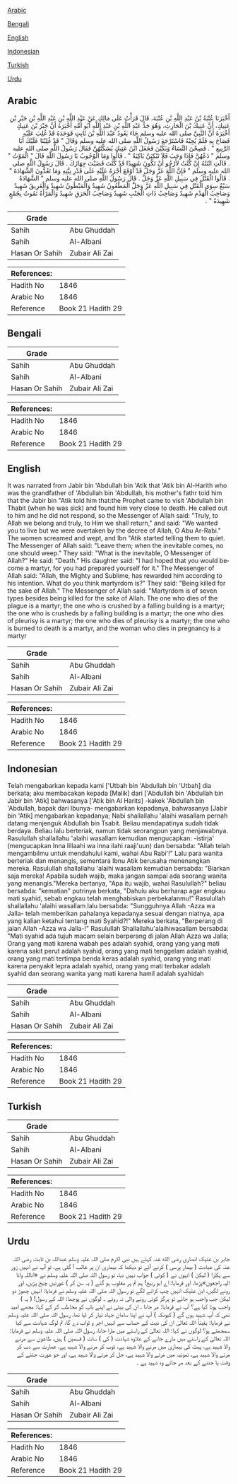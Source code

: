 [Arabic](#arabic)

[Bengali](#bengali)

[English](#english)

[Indonesian](#indonesian)

[Turkish](#turkish)

[Urdu](#urdu)

## Arabic


<div dir="rtl" lang="ar" style={{fontSize:'larger',backgroundColor:'#f8f9fa',padding:20}}>
أَخْبَرَنَا عُتْبَةُ بْنُ عَبْدِ اللَّهِ بْنِ عُتْبَةَ، قَالَ قَرَأْتُ عَلَى مَالِكٍ عَنْ عَبْدِ اللَّهِ بْنِ عَبْدِ اللَّهِ بْنِ جَبْرِ بْنِ عَتِيكٍ، أَنَّ عَتِيكَ بْنَ الْحَارِثِ، وَهُوَ جَدُّ عَبْدِ اللَّهِ بْنِ عَبْدِ اللَّهِ أَبُو أُمِّهِ أَخْبَرَهُ أَنَّ جَبْرَ بْنَ عَتِيكٍ أَخْبَرَهُ أَنَّ النَّبِيَّ صلى الله عليه وسلم جَاءَ يَعُودُ عَبْدَ اللَّهِ بْنَ ثَابِتٍ فَوَجَدَهُ قَدْ غُلِبَ عَلَيْهِ فَصَاحَ بِهِ فَلَمْ يُجِبْهُ فَاسْتَرْجَعَ رَسُولُ اللَّهِ صلى الله عليه وسلم وَقَالَ ‏"‏ قَدْ غُلِبْنَا عَلَيْكَ أَبَا الرَّبِيعِ ‏"‏ ‏.‏ فَصِحْنَ النِّسَاءُ وَبَكَيْنَ فَجَعَلَ ابْنُ عَتِيكٍ يُسَكِّتُهُنَّ فَقَالَ رَسُولُ اللَّهِ صلى الله عليه وسلم ‏"‏ دَعْهُنَّ فَإِذَا وَجَبَ فَلاَ تَبْكِيَنَّ بَاكِيَةٌ ‏"‏ ‏.‏ قَالُوا وَمَا الْوُجُوبُ يَا رَسُولَ اللَّهِ قَالَ ‏"‏ الْمَوْتُ ‏"‏ ‏.‏ قَالَتِ ابْنَتُهُ إِنْ كُنْتُ لأَرْجُو أَنْ تَكُونَ شَهِيدًا قَدْ كُنْتَ قَضَيْتَ جِهَازَكَ ‏.‏ قَالَ رَسُولُ اللَّهِ صلى الله عليه وسلم ‏"‏ فَإِنَّ اللَّهَ عَزَّ وَجَلَّ قَدْ أَوْقَعَ أَجْرَهُ عَلَيْهِ عَلَى قَدْرِ نِيَّتِهِ وَمَا تَعُدُّونَ الشَّهَادَةَ ‏"‏ ‏.‏ قَالُوا الْقَتْلُ فِي سَبِيلِ اللَّهِ عَزَّ وَجَلَّ ‏.‏ قَالَ رَسُولُ اللَّهِ صلى الله عليه وسلم ‏"‏ الشَّهَادَةُ سَبْعٌ سِوَى الْقَتْلِ فِي سَبِيلِ اللَّهِ عَزَّ وَجَلَّ الْمَطْعُونُ شَهِيدٌ وَالْمَبْطُونُ شَهِيدٌ وَالْغَرِيقُ شَهِيدٌ وَصَاحِبُ الْهَدْمِ شَهِيدٌ وَصَاحِبُ ذَاتِ الْجَنْبِ شَهِيدٌ وَصَاحِبُ الْحَرَقِ شَهِيدٌ وَالْمَرْأَةُ تَمُوتُ بِجُمْعٍ شَهِيدَةٌ ‏"‏ ‏.‏
</div>
<div style={{backgroundColor:'#f8f9fa',padding:20, marginBottom: 10}}><table> <thead> <tr> <th>Grade</th> <th></th> </tr> </thead> <tbody> <tr><td>Sahih</td><td>Abu Ghuddah</td></tr><tr><td>Sahih</td><td>Al-Albani</td></tr><tr><td>Hasan Or Sahih</td><td>Zubair Ali Zai</td></tr></tbody></table><table> <thead> <tr> <th>References:</th> <th></th> </tr> </thead> <tbody><tr><td>Hadith No</td><td>1846</td></tr><tr><td>Arabic No</td><td>1846</td></tr><tr><td>Reference</td><td>Book 21 Hadith 29</td></tr></tbody></table></div>

## Bengali


<div dir="ltr" lang="bn" style={{fontSize:'larger',backgroundColor:'#f8f9fa',padding:20}}>

</div>
<div style={{backgroundColor:'#f8f9fa',padding:20, marginBottom: 10}}><table> <thead> <tr> <th>Grade</th> <th></th> </tr> </thead> <tbody> <tr><td>Sahih</td><td>Abu Ghuddah</td></tr><tr><td>Sahih</td><td>Al-Albani</td></tr><tr><td>Hasan Or Sahih</td><td>Zubair Ali Zai</td></tr></tbody></table><table> <thead> <tr> <th>References:</th> <th></th> </tr> </thead> <tbody><tr><td>Hadith No</td><td>1846</td></tr><tr><td>Arabic No</td><td>1846</td></tr><tr><td>Reference</td><td>Book 21 Hadith 29</td></tr></tbody></table></div>

## English


<div dir="ltr" lang="en" style={{fontSize:'larger',backgroundColor:'#f8f9fa',padding:20}}>
It was narrated from Jabir bin 'Abdullah bin 'Atik that 'Atik bin Al-Harith who was the grandfather of 'Abdullah bin 'Abdullah, his mother's fathr told him that the Jabir bin "Atik told him that:the Prophet came to visit 'Abdullah bin Thabit (when he was sick) and found him very close to death. He called out to him and he did not respond, so the Messenger of Allah said: "Truly, to Allah we belong and truly, to Him we shall return," and said: "We wanted you to live but we were overtaken by the decree of Allah, O Abu Ar-Rabi." The women screamed and wept, and Ibn "Atik started telling them to quiet. The Messenger of Allah said: "Leave them; when the inevitable comes, no one should weep." They said: "What is the inevitable, O Messenger of Allah?" He said: "Death." His daughter said: "I had hoped that you would become a martyr, for you had prepared yourself for it." The Messenger of Allah said: "Allah, the Mighty and Sublime, has rewarded him according to his intention. What do you think martyrdom is?" They said: "Being killed for the sake of Allah." The Messenger of Allah said: "Martyrdom is of seven types besides being killed for the sake of Allah. The one who dies of the plague is a martyr; the one who is crushed by a falling building is a martyr; the one who is crusheds by a falling building is a martyr; the one who dies of pleurisy is a martyr; the one who dies of pleurisy is a martyr; the one who is burned to death is a martyr, and the woman who dies in pregnancy is a martyr
</div>
<div style={{backgroundColor:'#f8f9fa',padding:20, marginBottom: 10}}><table> <thead> <tr> <th>Grade</th> <th></th> </tr> </thead> <tbody> <tr><td>Sahih</td><td>Abu Ghuddah</td></tr><tr><td>Sahih</td><td>Al-Albani</td></tr><tr><td>Hasan Or Sahih</td><td>Zubair Ali Zai</td></tr></tbody></table><table> <thead> <tr> <th>References:</th> <th></th> </tr> </thead> <tbody><tr><td>Hadith No</td><td>1846</td></tr><tr><td>Arabic No</td><td>1846</td></tr><tr><td>Reference</td><td>Book 21 Hadith 29</td></tr></tbody></table></div>

## Indonesian


<div dir="ltr" lang="id" style={{fontSize:'larger',backgroundColor:'#f8f9fa',padding:20}}>
Telah mengabarkan kepada kami ['Utbah bin 'Abdullah bin 'Utbah] dia berkata; aku membacakan kepada [Malik] dari ['Abdullah bin 'Abdullah bin Jabir bin 'Atik] bahwasanya ['Atik bin Al Harits] -kakek 'Abdullah bin 'Abdullah, bapak dari Ibunya- mengabarkan kepadanya, bahwasanya [Jabir bin 'Atik] mengabarkan kepadanya; Nabi shallallahu 'alaihi wasallam pernah datang menjenguk Abdullah bin Tsabit. Beliau mendapatinya sudah tidak berdaya. Beliau lalu berteriak, namun tidak seorangpun yang menjawabnya. Rasulullah shallallahu 'alaihi wasallam kemudian mengucapkan: -istirja' (mengucapkan Inna lillaahi wa inna ilahi raaji'uun) dan bersabda: "Allah telah mengambilmu untuk mendahului kami, wahai Abu Rabi'!" Lalu para wanita berteriak dan menangis, sementara Ibnu Atik berusaha menenangkan mereka. Rasulullah shallallahu 'alaihi wasallam kemudian bersabda: "Biarkan saja mereka! Apabila sudah wajib, maka jangan sampai ada seorang wanita yang menangis."Mereka bertanya, "Apa itu wajib, wahai Rasulullah?" beliau bersabda: "kematian" putrinya berkata, "Dahulu aku berharap agar engkau mati syahid, sebab engkau telah menghabiskan perbekalanmu!" Rasulullah shallallahu 'alaihi wasallam lalu bersabda: "Sungguhnya Allah -Azza wa Jalla- telah memberikan pahalanya kepadanya sesuai dengan niatnya, apa yang kalian ketahui tentang mati Syahid?!" Mereka berkata, "Berperang di jalan Allah -Azza wa Jalla-!" Rasulullah Shallallahu'alaihiwasallam bersabda: "Mati syahid ada tujuh macam selain berperang di jalan Allah Azza wa Jalla; Orang yang mati karena wabah pes adalah syahid, orang yang yang mati karena sakit perut adalah syahid, orang yang mati tenggelam adalah syahid, orang yang mati tertimpa benda keras adalah syahid, orang yang mati karena penyakit lepra adalah syahid, orang yang mati terbakar adalah syahid dan seorang wanita yang mati karena hamil adalah syahidah
</div>
<div style={{backgroundColor:'#f8f9fa',padding:20, marginBottom: 10}}><table> <thead> <tr> <th>Grade</th> <th></th> </tr> </thead> <tbody> <tr><td>Sahih</td><td>Abu Ghuddah</td></tr><tr><td>Sahih</td><td>Al-Albani</td></tr><tr><td>Hasan Or Sahih</td><td>Zubair Ali Zai</td></tr></tbody></table><table> <thead> <tr> <th>References:</th> <th></th> </tr> </thead> <tbody><tr><td>Hadith No</td><td>1846</td></tr><tr><td>Arabic No</td><td>1846</td></tr><tr><td>Reference</td><td>Book 21 Hadith 29</td></tr></tbody></table></div>

## Turkish


<div dir="ltr" lang="tr" style={{fontSize:'larger',backgroundColor:'#f8f9fa',padding:20}}>

</div>
<div style={{backgroundColor:'#f8f9fa',padding:20, marginBottom: 10}}><table> <thead> <tr> <th>Grade</th> <th></th> </tr> </thead> <tbody> <tr><td>Sahih</td><td>Abu Ghuddah</td></tr><tr><td>Sahih</td><td>Al-Albani</td></tr><tr><td>Hasan Or Sahih</td><td>Zubair Ali Zai</td></tr></tbody></table><table> <thead> <tr> <th>References:</th> <th></th> </tr> </thead> <tbody><tr><td>Hadith No</td><td>1846</td></tr><tr><td>Arabic No</td><td>1846</td></tr><tr><td>Reference</td><td>Book 21 Hadith 29</td></tr></tbody></table></div>

## Urdu


<div dir="rtl" lang="ur" style={{fontSize:'larger',backgroundColor:'#f8f9fa',padding:20}}>
جابر بن عتیک انصاری رضی الله عنہ کہتے ہیں نبی اکرم صلی اللہ علیہ وسلم عبداللہ بن ثابت رضی اللہ عنہ کی عیادت ( بیمار پرسی ) کرنے آئے تو دیکھا کہ بیماری ان پر غالب آ گئی ہے، تو آپ نے انہیں زور سے پکارا ( لیکن ) انہوں نے ( کوئی ) جواب نہیں دیا، تو رسول اللہ صلی اللہ علیہ وسلم نے «اناللہ وانا اليہ راجعون»پڑھا، اور فرمایا: اے ابو ربیع! ہم تم پر مغلوب ہو گئے ( یہ سن کر ) عورتیں چیخ پڑیں، اور رونے لگیں، ابن عتیک انہیں چپ کرانے لگے تو رسول اللہ صلی اللہ علیہ وسلم نے فرمایا: انہیں چھوڑ دو لیکن جب واجب ہو جائے تو ہرگز کوئی رونے والی نہ روئے ۔ لوگوں نے پوچھا: اللہ کے رسول! ( یہ ) واجب ہونا کیا ہے؟ آپ نے فرمایا: مر جانا ، ان کی بیٹی نے اپنے باپ کو مخاطب کر کے کہا: مجھے امید تھی کہ آپ شہید ہوں گے ( کیونکہ ) آپ نے اپنا سامان جہاد تیار کر لیا تھا، رسول اللہ صلی اللہ علیہ وسلم نے فرمایا: یقیناً اللہ تعالیٰ ان کی نیت کے حساب سے انہیں اجر و ثواب دے گا، تم لوگ شہادت سے کیا سمجھتے ہو؟ لوگوں نے کہا: اللہ تعالیٰ کے راستے میں مارا جانا، رسول اللہ صلی اللہ علیہ وسلم نے فرمایا: اللہ تعالیٰ کے راستے میں مارے جانے کے علاوہ شہادت ( کی ) سات ( قسمیں ) ہیں، طاعون سے مرنے والا شہید ہے، پیٹ کی بیماری میں مرنے والا شہید ہے، ڈوب کر مرنے والا شہید ہے، عمارت سے دب کر مرنے والا شہید ہے، نمونیہ میں مرنے والا شہید ہے، جل کر مرنے والا شہید ہے، اور جو عورت جننے کے وقت یا جننے کے بعد مر جائے وہ شہید ہے ۔
</div>
<div style={{backgroundColor:'#f8f9fa',padding:20, marginBottom: 10}}><table> <thead> <tr> <th>Grade</th> <th></th> </tr> </thead> <tbody> <tr><td>Sahih</td><td>Abu Ghuddah</td></tr><tr><td>Sahih</td><td>Al-Albani</td></tr><tr><td>Hasan Or Sahih</td><td>Zubair Ali Zai</td></tr></tbody></table><table> <thead> <tr> <th>References:</th> <th></th> </tr> </thead> <tbody><tr><td>Hadith No</td><td>1846</td></tr><tr><td>Arabic No</td><td>1846</td></tr><tr><td>Reference</td><td>Book 21 Hadith 29</td></tr></tbody></table></div>
